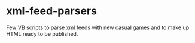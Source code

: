 # xml-feed-parsers
Few VB scripts to parse xml feeds with new casual games and to make up HTML ready to be published.
